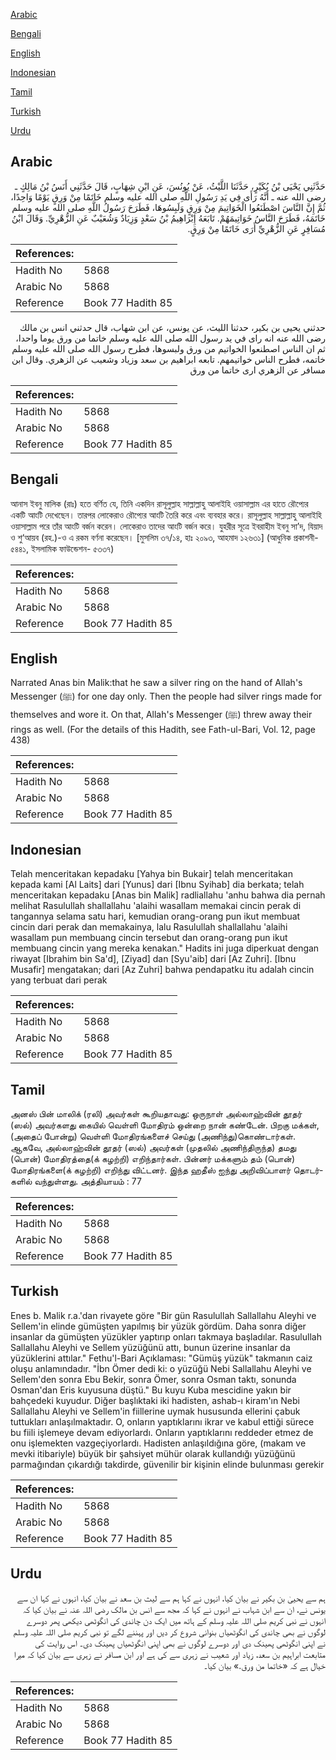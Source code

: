 [Arabic](#arabic)

[Bengali](#bengali)

[English](#english)

[Indonesian](#indonesian)

[Tamil](#tamil)

[Turkish](#turkish)

[Urdu](#urdu)

## Arabic


<div dir="rtl" lang="ar" style={{fontSize:'larger',backgroundColor:'#f8f9fa',padding:20}}>
حَدَّثَنِي يَحْيَى بْنُ بُكَيْرٍ، حَدَّثَنَا اللَّيْثُ، عَنْ يُونُسَ، عَنِ ابْنِ شِهَابٍ، قَالَ حَدَّثَنِي أَنَسُ بْنُ مَالِكٍ ـ رضى الله عنه ـ أَنَّهُ رَأَى فِي يَدِ رَسُولِ اللَّهِ صلى الله عليه وسلم خَاتَمًا مِنْ وَرِقٍ يَوْمًا وَاحِدًا، ثُمَّ إِنَّ النَّاسَ اصْطَنَعُوا الْخَوَاتِيمَ مِنْ وَرِقٍ وَلَبِسُوهَا، فَطَرَحَ رَسُولُ اللَّهِ صلى الله عليه وسلم خَاتَمَهُ، فَطَرَحَ النَّاسُ خَوَاتِيمَهُمْ‏.‏ تَابَعَهُ إِبْرَاهِيمُ بْنُ سَعْدٍ وَزِيَادٌ وَشُعَيْبٌ عَنِ الزُّهْرِيِّ‏.‏ وَقَالَ ابْنُ مُسَافِرٍ عَنِ الزُّهْرِيِّ أَرَى خَاتَمًا مِنْ وَرِقٍ‏.‏
</div>
<div style={{backgroundColor:'#f8f9fa',padding:20, marginBottom: 10}}><table> <thead> <tr> <th>References:</th> <th></th> </tr> </thead> <tbody><tr><td>Hadith No</td><td>5868</td></tr><tr><td>Arabic No</td><td>5868</td></tr><tr><td>Reference</td><td>Book 77 Hadith 85</td></tr></tbody></table></div>


<div dir="rtl" lang="ar" style={{fontSize:'larger',backgroundColor:'#f8f9fa',padding:20}}>
حدثني يحيى بن بكير، حدثنا الليث، عن يونس، عن ابن شهاب، قال حدثني انس بن مالك رضى الله عنه انه راى في يد رسول الله صلى الله عليه وسلم خاتما من ورق يوما واحدا، ثم ان الناس اصطنعوا الخواتيم من ورق ولبسوها، فطرح رسول الله صلى الله عليه وسلم خاتمه، فطرح الناس خواتيمهم. تابعه ابراهيم بن سعد وزياد وشعيب عن الزهري. وقال ابن مسافر عن الزهري ارى خاتما من ورق
</div>
<div style={{backgroundColor:'#f8f9fa',padding:20, marginBottom: 10}}><table> <thead> <tr> <th>References:</th> <th></th> </tr> </thead> <tbody><tr><td>Hadith No</td><td>5868</td></tr><tr><td>Arabic No</td><td>5868</td></tr><tr><td>Reference</td><td>Book 77 Hadith 85</td></tr></tbody></table></div>

## Bengali


<div dir="ltr" lang="bn" style={{fontSize:'larger',backgroundColor:'#f8f9fa',padding:20}}>
আনাস ইবনু মালিক (রাঃ) হতে বর্ণিত যে, তিনি একদিন রাসূলুল্লাহ সাল্লাল্লাহু আলাইহি ওয়াসাল্লাম এর হাতে রৌপ্যের একটি আংটি দেখেছেন। তারপর লোকেরাও রৌপ্যের আংটি তৈরি করে এবং ব্যবহার করে। রাসূলুল্লাহ সাল্লাল্লাহু আলাইহি ওয়াসাল্লাম পরে তাঁর আংটি বর্জন করেন। লোকেরাও তাদের আংটি বর্জন করে। যুহরীর সূত্রে ইবরাহীম ইবনু সা’দ, যিয়াদ ও শু‘আয়ব (রহ.)-ও এ রকম বর্ণনা করেছেন। [মুসলিম ৩৭/১৪, হাঃ ২০৯৩, আহমাদ ১২৬৩১] (আধুনিক প্রকাশনী- ৫৪৪১, ইসলামিক ফাউন্ডেশন- ৫৩৩৭)
</div>
<div style={{backgroundColor:'#f8f9fa',padding:20, marginBottom: 10}}><table> <thead> <tr> <th>References:</th> <th></th> </tr> </thead> <tbody><tr><td>Hadith No</td><td>5868</td></tr><tr><td>Arabic No</td><td>5868</td></tr><tr><td>Reference</td><td>Book 77 Hadith 85</td></tr></tbody></table></div>

## English


<div dir="ltr" lang="en" style={{fontSize:'larger',backgroundColor:'#f8f9fa',padding:20}}>
Narrated Anas bin Malik:that he saw a silver ring on the hand of Allah's Messenger (ﷺ) for one day only. Then the people had silver rings made for themselves and wore it. On that, Allah's Messenger (ﷺ) threw away their rings as well. (For the details of this Hadith, see Fath-ul-Bari, Vol. 12, page 438)
</div>
<div style={{backgroundColor:'#f8f9fa',padding:20, marginBottom: 10}}><table> <thead> <tr> <th>References:</th> <th></th> </tr> </thead> <tbody><tr><td>Hadith No</td><td>5868</td></tr><tr><td>Arabic No</td><td>5868</td></tr><tr><td>Reference</td><td>Book 77 Hadith 85</td></tr></tbody></table></div>

## Indonesian


<div dir="ltr" lang="id" style={{fontSize:'larger',backgroundColor:'#f8f9fa',padding:20}}>
Telah menceritakan kepadaku [Yahya bin Bukair] telah menceritakan kepada kami [Al Laits] dari [Yunus] dari [Ibnu Syihab] dia berkata; telah menceritakan kepadaku [Anas bin Malik] radliallahu 'anhu bahwa dia pernah melihat Rasulullah shallallahu 'alaihi wasallam memakai cincin perak di tangannya selama satu hari, kemudian orang-orang pun ikut membuat cincin dari perak dan memakainya, lalu Rasulullah shallallahu 'alaihi wasallam pun membuang cincin tersebut dan orang-orang pun ikut membuang cincin yang mereka kenakan." Hadits ini juga diperkuat dengan riwayat [Ibrahim bin Sa'd], [Ziyad] dan [Syu'aib] dari [Az Zuhri]. [Ibnu Musafir] mengatakan; dari [Az Zuhri] bahwa pendapatku itu adalah cincin yang terbuat dari perak
</div>
<div style={{backgroundColor:'#f8f9fa',padding:20, marginBottom: 10}}><table> <thead> <tr> <th>References:</th> <th></th> </tr> </thead> <tbody><tr><td>Hadith No</td><td>5868</td></tr><tr><td>Arabic No</td><td>5868</td></tr><tr><td>Reference</td><td>Book 77 Hadith 85</td></tr></tbody></table></div>

## Tamil


<div dir="ltr" lang="ta" style={{fontSize:'larger',backgroundColor:'#f8f9fa',padding:20}}>
அனஸ் பின் மாலிக் (ரலி) அவர்கள் கூறியதாவது: ஒருநாள் அல்லாஹ்வின் தூதர் (ஸல்) அவர்களது கையில் வெள்ளி மோதிரம் ஒன்றை நான் கண்டேன். பிறகு மக்கள், (அதைப் போன்று) வெள்ளி மோதிரங்களைச் செய்து (அணிந்து)கொண்டார்கள். ஆகவே, அல்லாஹ்வின் தூதர் (ஸல்) அவர்கள் (முதலில் அணிந்திருந்த) தமது (பொன்) மோதிரத்தை(க் கழற்றி) எறிந்தார்கள். பின்னர் மக்களும் தம் (பொன்) மோதிரங்களை(க் கழற்றி) எறிந்து விட்டனர். இந்த ஹதீஸ் ஐந்து அறிவிப்பாளர் தொடர்களில் வந்துள்ளது. அத்தியாயம் : 77
</div>
<div style={{backgroundColor:'#f8f9fa',padding:20, marginBottom: 10}}><table> <thead> <tr> <th>References:</th> <th></th> </tr> </thead> <tbody><tr><td>Hadith No</td><td>5868</td></tr><tr><td>Arabic No</td><td>5868</td></tr><tr><td>Reference</td><td>Book 77 Hadith 85</td></tr></tbody></table></div>

## Turkish


<div dir="ltr" lang="tr" style={{fontSize:'larger',backgroundColor:'#f8f9fa',padding:20}}>
Enes b. Malik r.a.'dan rivayete göre "Bir gün Rasulullah Sallallahu Aleyhi ve Sellem'in elinde gümüşten yapılmış bir yüzük gördüm. Daha sonra diğer insanlar da gümüşten yüzükler yaptırıp onları takmaya başladılar. Rasulullah Sallallahu Aleyhi ve Sellem yüzüğünü attı, bunun üzerine insanlar da yüzüklerini attılar." Fethu'l-Bari Açıklaması: "Gümüş yüzük" takmanın caiz oluşu anlamındadır. "İbn Ömer dedi ki: o yüzüğü Nebi Sallallahu Aleyhi ve Sellem'den sonra Ebu Bekir, sonra Ömer, sonra Osman taktı, sonunda Osman'dan Eris kuyusuna düştü." Bu kuyu Kuba mescidine yakın bir bahçedeki kuyudur. Diğer başlıktaki iki hadisten, ashab-ı kiram'ın Nebi Sallallahu Aleyhi ve Sellem'in fiillerine uymak hususunda ellerini çabuk tuttukları anlaşılmaktadır. O, onların yaptıklarını ikrar ve kabul ettiği sürece bu fiili işlemeye devam ediyorlardı. Onların yaptıklarını reddeder etmez de onu işlemekten vazgeçiyorlardı. Hadisten anlaşıldığına göre, (makam ve mevki itibariyle) büyük bir şahsiyet mühür olarak kullandığı yüzüğünü parmağından çıkardığı takdirde, güvenilir bir kişinin elinde bulunması gerekir
</div>
<div style={{backgroundColor:'#f8f9fa',padding:20, marginBottom: 10}}><table> <thead> <tr> <th>References:</th> <th></th> </tr> </thead> <tbody><tr><td>Hadith No</td><td>5868</td></tr><tr><td>Arabic No</td><td>5868</td></tr><tr><td>Reference</td><td>Book 77 Hadith 85</td></tr></tbody></table></div>

## Urdu


<div dir="rtl" lang="ur" style={{fontSize:'larger',backgroundColor:'#f8f9fa',padding:20}}>
ہم سے یحییٰ بن بکیر نے بیان کیا، انہوں نے کہا ہم سے لیث بن سعد نے بیان کیا، انہوں نے کہا ان سے یونس نے، ان سے ابن شہاب نے انہوں نے کہا کہ مجھ سے انس بن مالک رضی اللہ عنہ نے بیان کیا کہ انہوں نے نبی کریم صلی اللہ علیہ وسلم کے ہاتھ میں ایک دن چاندی کی انگوٹھی دیکھی پھر دوسرے لوگوں نے بھی چاندی کی انگوٹھیاں بنوانی شروع کر دیں اور پہننے لگے تو نبی کریم صلی اللہ علیہ وسلم نے اپنی انگوٹھی پھینک دی اور دوسرے لوگوں نے بھی اپنی انگوٹھیاں پھینک دی۔ اس روایت کی متابعت ابراہیم بن سعد، زیاد اور شعیب نے زہری سے کی ہے اور ابن مسافر نے زہری سے بیان کیا کہ میرا خیال ہے کہ «خاتما من ورق‏.» بیان کیا۔
</div>
<div style={{backgroundColor:'#f8f9fa',padding:20, marginBottom: 10}}><table> <thead> <tr> <th>References:</th> <th></th> </tr> </thead> <tbody><tr><td>Hadith No</td><td>5868</td></tr><tr><td>Arabic No</td><td>5868</td></tr><tr><td>Reference</td><td>Book 77 Hadith 85</td></tr></tbody></table></div>